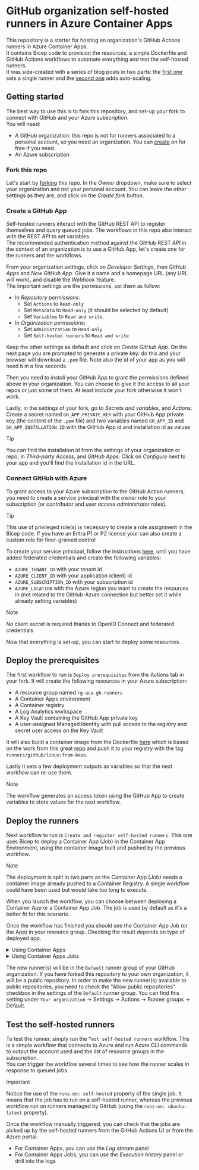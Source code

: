 # GitHub organization self-hosted runners in Azure Container Apps

This repository is a starter for hosting an organization's GitHub Actions runners in Azure Container Apps.  
It contains Bicep code to provision the resources, a simple Dockerfile and GitHub Actions workflows to automate everything and test the self-hosted runners.  
It was side-created with a series of blog posts in two parts: the [first one](https://blog.xmi.fr/posts/github-runner-container-app-part1) sets a single runner and the [second one](https://blog.xmi.fr/posts/github-runner-container-app-part2) adds auto-scaling.

## Getting started
The best way to use this is to fork this repository, and set-up your fork to connect with GitHub and your Azure subscription.  
You will need:
- A GitHub organization: this repo is not for runners associated to a personal account, so you need an organization. You can [create](https://github.com/account/organizations/new) on for free if you need.
- An Azure subscription

### Fork this repo
Let's start by [forking](https://github.com/xmi-cs/aca-gh-actions-runner/fork) this repo. In the _Owner_ dropdown, make sure to select your organization and not your personal account. You can leave the other settings as they are, and click on the _Create fork_ button.

### Create a GitHub App
Self-hosted runners interact with the GitHub REST API to register themselves and query queued jobs. The workflows in this repo also interact with the REST API to set variables.   
The recommended authentication method against the GitHub REST API in the context of an organization is to use a GitHub App, let's create one for the runners and the workflows.  

From your organization settings, click on _Developer Settings_, then _GitHub Apps_ and _New GitHub App_. Give it a name and a homepage URL (any URL will work), and disable the _Webhook_ feature.  
The important settings are the permissions, set them as follow:
- In _Repository permissions_:
  - Set `Actions` to `Read-only`
  - Set `Metadata` to `Read-only` (it should be selected by default)
  - Set `Variables` to `Read and write`.
- In _Organization permissions_:
  - Set `Administration` to `Read-only`
  - Set `Self-hosted runners` to `Read and write`

Keep the other settings as default and click on _Create GitHub App_. On the next page you are prompted to generate a private key: do this and your browser will download a `.pem` file. Note also the id of your app as you will need it in a few seconds.  

Then you need to _install_ your GitHub App to grant the permissions defined above in your organization. You can choose to give it the access to all your repos or just some of them. At least include your fork otherwise it won't work.

Lastly, in the settings of your fork, go to _Secrets and variables_, and _Actions_. Create a secret named `GH_APP_PRIVATE_KEY` with your GitHub App private key (the content of the `.pem` file) and two variables named `GH_APP_ID` and `GH_APP_INSTALLATION_ID` with the GitHub App id and installation id as values

> [!TIP]
> You can find the installation id from the settings of your organization or repo, in _Third-party Access_, and _GitHub Apps_. Click on _Configure_ next to your app and you'll find the installation id in the URL.

### Connect GitHub with Azure
To grant access to your Azure subscription to the GitHub Action runners, you need to create a service principal with the _owner_ role to your subscription (or _contributor_ and _user access administrator_ roles).  

> [!TIP]
> This use of privileged role(s) is necessary to create a role assignment in the Bicep code. If you have an Entra P1 or P2 license your can also create a custom role for finer-grained control  

To create your service principal, follow the instructions [here](https://learn.microsoft.com/en-us/azure/developer/github/connect-from-azure?tabs=azure-cli%2Clinux#use-the-azure-login-action-with-openid-connect), until you have added federated credentials and create the following variables:
- `AZURE_TENANT_ID` with your tenant id
- `AZURE_CLIENT_ID` with your application (client) id
- `AZURE_SUBSCRIPTION_ID` with your subscription id
- `AZURE_LOCATION` with the Azure region you want to create the resources in (not related to the GitHub-Azure connection but better set it while already setting variables)

> [!NOTE]
> No client secret is required thanks to OpenID Connect and federated credentials

Now that everything is set-up, you can start to deploy some resources.

## Deploy the prerequisites
The first workflow to run is `Deploy prerequisites` from the Actions tab in your fork. It will create the following resources in your Azure subscription:
- A resource group named `rg-aca-gh-runners`
- A Container Apps environment
- A Container registry
- A Log Analytics workspace
- A Key Vault containing the GitHub App private key
- A user-assigned Managed Identity with pull access to the registry and secret user access on the Key Vault

It will also build a container image from the Dockerfile [here](/src/Dockerfile.from-base) which is based on the work from this great [repo](https://github.com/myoung34/docker-github-actions-runner) and push it to your registry with the tag `runners/github/linux:from-base`.  

Lastly it sets a few deployment outputs as variables so that the next workflow can re-use them.

> [!NOTE]
> The workflow generates an access token using the GitHub App to create variables to store values for the next workflow.

## Deploy the runners
Next workflow to run is `Create and register self-hosted runners`. This one uses Bicep to deploy a Container App (Job) in the Container App Environment, using the container image built and pushed by the previous workflow.

> [!NOTE]
> The deployment is split in two parts as the Container App (Job) needs a container image already pushed to a Container Registry. A single workflow could have been used but would take too long to execute. 

When you launch the workflow, you can choose between deploying a Container App or a Container App Job. The job is used by default as it's a better fit for this scenario.

Once the workflow has finished you should see the Container App Job (or the App) in your resource group. Checking the result depends on type of deployed app.

<details>
<summary>Using Container Apps</summary>
In the _Revisions_ panel of the Container App, you should see an active revision and in the _Log Stream_ panel, a message indicating the successful connection to GitHub:

```
Runner reusage is disabled
Obtaining the token of the runner
Ephemeral option is enabled
Configuring
--------------------------------------------------------------------------------
|        ____ _ _   _   _       _          _        _   _                      |
|       / ___(_) |_| | | |_   _| |__      / \   ___| |_(_) ___  _ __  ___      |
|      | |  _| | __| |_| | | | | '_ \    / _ \ / __| __| |/ _ \| '_ \/ __|     |
|      | |_| | | |_|  _  | |_| | |_) |  / ___ \ (__| |_| | (_) | | | \__ \     |
|       \____|_|\__|_| |_|\__,_|_.__/  /_/   \_\___|\__|_|\___/|_| |_|___/     |
|                                                                              |
|                       Self-hosted runner registration                        |
|                                                                              |
--------------------------------------------------------------------------------
# Authentication
√ Connected to GitHub
# Runner Registration
√ Runner successfully added
√ Runner connection is good
# Runner settings
√ Settings Saved.
√ Connected to GitHub
Current runner version: '2.311.0'
2023-11-22 15:48:14Z: Listening for Jobs
```

You should also see the runner in the settings of your fork (in Settings > Actions > Runners):
![Idle runner in repo settings](/docs/img/github-idle-runner.png)  
You can also see it in the settings of your organization.
</details>

<details>
  <summary>Using Container Apps Jobs</summary>
  Jobs need to be triggered to appear as a runner in GitHub. At first you can check that the Container App Job has been created in the Azure portal, and the <i>Execution history</i> is empty.
</details>

The new runner(s) will be in the `Default` runner group of your GitHub organization. If you have forked this repository to your own organization, it will be a public repository. In order to make the new runner(s) available to public repositories, you need to check the "Allow public repositories" checkbox in the settings of the `Default` runner group. You can find this setting under `Your organization` -> Settings -> Actions -> Runner groups -> Default.

## Test the self-hosted runners
To test the runner, simply run the `Test self-hosted runners` workflow. This is a simple workflow that connects to Azure and run Azure CLI commands to output the account used and the list of resource groups in the subscription.  
You can trigger the workflow several times to see how the runner scales in response to queued jobs.

> [!IMPORTANT]
> Notice the use of the `runs-on: self-hosted` property of the single job. It means that the job has to run on a self-hosted runner, whereas the previous workflow run on runners managed by GitHub (using the `runs-on: ubuntu-latest` property).

Once the workflow manually triggered, you can check that the jobs are picked up by the self-hosted runners from the GitHub Actions UI or from the Azure portal: 
- For Container Apps, you can use the _Log stream_ panel
- For Container Apps Jobs, you can use the _Execution history_ panel or drill into the logs
